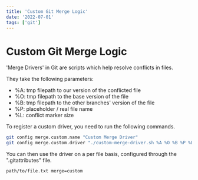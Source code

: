 ```yaml
---
title: 'Custom Git Merge Logic'
date: '2022-07-01'
tags: ['git']
---
```


# Custom Git Merge Logic

'Merge Drivers' in Git are scripts which help resolve conflicts in files.

They take the following parameters:

- %A: tmp filepath to our version of the conflicted file
- %O: tmp filepath to the base version of the file
- %B: tmp filepath to the other branches' version of the file
- %P: placeholder / real file name
- %L: conflict marker size

To register a custom driver, you need to run the following commands.

```bash
git config merge.custom.name "Custom Merge Driver"
git config merge.custom.driver "./custom-merge-driver.sh %A %O %B %P %L"
```

You can then use the driver on a per file basis, configured through the ".gitattributes" file.

```
path/to/file.txt merge=custom
```
